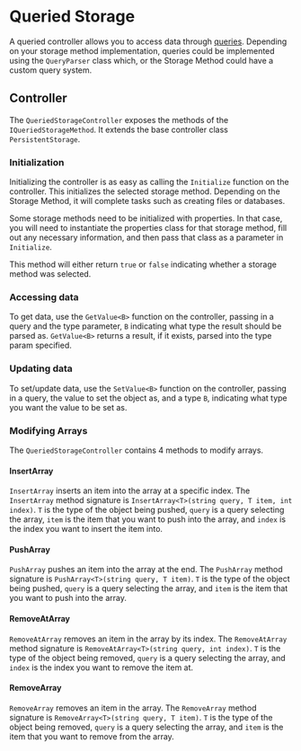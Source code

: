 # Queried Storage

A queried controller allows you to access data through [queries](queries.md). Depending on your storage method implementation, queries could be implemented using the `QueryParser` class which, or the Storage Method could have a custom query system.

## Controller

The `QueriedStorageController` exposes the methods of the `IQueriedStorageMethod`. It extends the base controller class `PersistentStorage`.

### Initialization

Initializing the controller is as easy as calling the `Initialize` function on the controller. This initializes the selected storage method. Depending on the Storage Method, it will complete tasks such as creating files or databases.

Some storage methods need to be initialized with properties. In that case, you will need to instantiate the properties class for that storage method, fill out any necessary information, and then pass that class as a parameter in `Initialize`.

This method will either return `true` or `false` indicating whether a storage method was selected.

### Accessing data

To get data, use the `GetValue<B>` function on the controller, passing in a query and the type parameter, `B` indicating what type the result should be parsed as. `GetValue<B>` returns a result, if it exists, parsed into the type param specified.

### Updating data

To set/update data, use the `SetValue<B>` function on the controller, passing in a query, the value to set the object as, and a type `B`, indicating what type you want the value to be set as.

### Modifying Arrays

The `QueriedStorageController` contains 4 methods to modify arrays.

#### InsertArray

`InsertArray` inserts an item into the array at a specific index. The `InsertArray` method signature is `InsertArray<T>(string query, T item, int index)`. `T` is the type of the object being pushed, `query` is a query selecting the array, `item` is the item that you want to push into the array, and `index` is the index you want to insert the item into.

#### PushArray

`PushArray` pushes an item into the array at the end. The `PushArray` method signature is `PushArray<T>(string query, T item)`. `T` is the type of the object being pushed, `query` is a query selecting the array, and `item` is the item that you want to push into the array.

#### RemoveAtArray

`RemoveAtArray` removes an item in the array by its index. The `RemoveAtArray` method signature is `RemoveAtArray<T>(string query, int index)`. `T` is the type of the object being removed, `query` is a query selecting the array, and `index` is the index you want to remove the item at.

#### RemoveArray

`RemoveArray` removes an item in the array. The `RemoveArray` method signature is `RemoveArray<T>(string query, T item)`. `T` is the type of the object being removed, `query` is a query selecting the array, and `item` is the item that you want to remove from the array.
